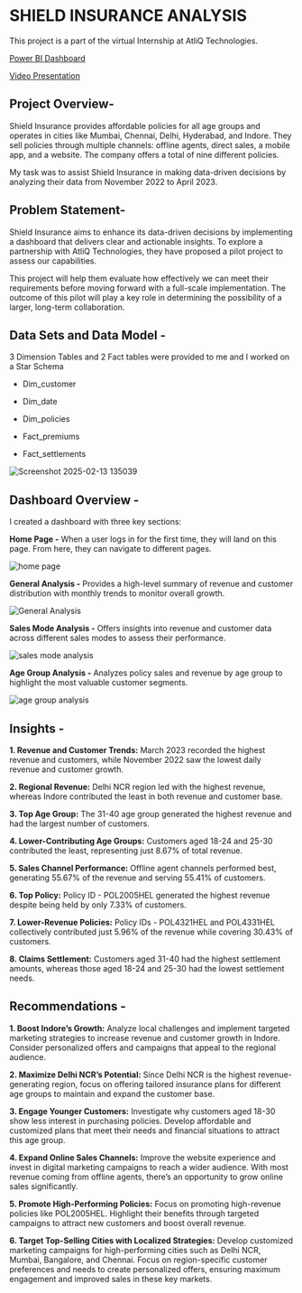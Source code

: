 # SHIELD INSURANCE ANALYSIS

This project is a part of the virtual Internship at AtliQ Technologies.

[Power BI Dashboard](https://app.powerbi.com/view?r=eyJrIjoiNjQyZWIzNDQtMTU5NS00ZGY4LThkOGUtZmQwN2ExOTViMzczIiwidCI6ImM2ZTU0OWIzLTVmNDUtNDAzMi1hYWU5LWQ0MjQ0ZGM1YjJjNCJ9&pageName=c409461be7270ac41e63&pageName=c409461be7270ac41e63)

[Video Presentation](https://www.linkedin.com/posts/mayurpawar8301_codebasicsvirtualinternship-dataanalytics-activity-7296037962998292480-x9KC?utm_source=share&utm_medium=member_desktop&rcm=ACoAAE4PqA8B7UiFw46YycR_R0SeCoycTUQtMko)

## Project Overview-

Shield Insurance provides affordable policies for all age groups and operates in cities like Mumbai, Chennai, Delhi, Hyderabad, and Indore. They sell policies through multiple channels: offline agents, direct sales, a mobile app, and a website. The company offers a total of nine different policies. 

My task was to assist Shield Insurance in making data-driven decisions by analyzing their data from November 2022 to April 2023.

## Problem Statement-

Shield Insurance aims to enhance its data-driven decisions by implementing a dashboard that delivers clear and actionable insights.
To explore a partnership with AtliQ Technologies, they have proposed a pilot project to assess our capabilities.

This project will help them evaluate how effectively we can meet their requirements before moving forward with a full-scale implementation.
The outcome of this pilot will play a key role in determining the possibility of a larger, long-term collaboration.



## Data Sets and Data Model - 

3 Dimension Tables and 2 Fact tables were provided to me and I worked on a Star Schema 

* Dim_customer
* Dim_date
* Dim_policies

* Fact_premiums
* Fact_settlements




![Screenshot 2025-02-13 135039](https://github.com/user-attachments/assets/b280baef-af2f-4e2e-985e-91a148e976f4)




## Dashboard Overview - 

I created a dashboard with three key sections:

**Home Page -** When a user logs in for the first time, they will land on this page. From here, they can navigate to different pages.

![home page](https://github.com/user-attachments/assets/90bd40c5-9f94-483e-83bc-a2611bf1bd51)



**General Analysis -** Provides a high-level summary of revenue and customer distribution with monthly trends to monitor overall growth.

![General Analysis](https://github.com/user-attachments/assets/e7ed8330-e2f8-4b7d-83df-12d88e0edb2e)



**Sales Mode Analysis -** Offers insights into revenue and customer data across different sales modes to assess their performance.


![sales mode analysis](https://github.com/user-attachments/assets/04575041-dfaa-4a66-961b-696c240cb9fb)



**Age Group Analysis -** Analyzes policy sales and revenue by age group to highlight the most valuable customer segments.

![age group analysis](https://github.com/user-attachments/assets/68b72b1a-440b-48a0-840c-68b8b83a4bc6)



## Insights -

**1. Revenue and Customer Trends:** March 2023 recorded the highest revenue and customers, while November 2022 saw the lowest daily revenue and customer growth.

**2. Regional Revenue:** Delhi NCR region led with the highest revenue, whereas Indore contributed the least in both revenue and customer base.

**3. Top Age Group:** The 31-40 age group generated the highest revenue and had the largest number of customers.

**4. Lower-Contributing Age Groups:** Customers aged 18-24 and 25-30 contributed the least, representing just 8.67% of total revenue.

**5. Sales Channel Performance:** Offline agent channels performed best, generating 55.67% of the revenue and serving 55.41% of customers.

**6. Top Policy:** Policy ID - POL2005HEL generated the highest revenue despite being held by only 7.33% of customers.

**7. Lower-Revenue Policies:** Policy IDs - POL4321HEL and POL4331HEL collectively contributed just 5.96% of the revenue while covering 30.43% of customers.

**8. Claims Settlement:** Customers aged 31-40 had the highest settlement amounts, whereas those aged 18-24 and 25-30 had the lowest settlement needs.



## Recommendations -

**1. Boost Indore’s Growth:** Analyze local challenges and implement targeted marketing strategies to increase revenue and customer growth in Indore. Consider personalized offers and campaigns that appeal to the regional audience.

**2. Maximize Delhi NCR’s Potential:** Since Delhi NCR is the highest revenue-generating region, focus on offering tailored insurance plans for different age groups to maintain and expand the customer base.

**3. Engage Younger Customers:** Investigate why customers aged 18-30 show less interest in purchasing policies. Develop affordable and customized plans that meet their needs and financial situations to attract this age group.

**4. Expand Online Sales Channels:** Improve the website experience and invest in digital marketing campaigns to reach a wider audience. With most revenue coming from offline agents, there’s an opportunity to grow online sales significantly.

**5. Promote High-Performing Policies:** Focus on promoting high-revenue policies like POL2005HEL. Highlight their benefits through targeted campaigns to attract new customers and boost overall revenue.

**6. Target Top-Selling Cities with Localized Strategies:** Develop customized marketing campaigns for high-performing cities such as Delhi NCR, Mumbai, Bangalore, and Chennai. Focus on region-specific customer preferences and needs to create personalized offers, ensuring maximum engagement and improved sales in these key markets.
